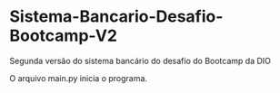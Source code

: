 # Sistema-Bancario-Desafio-Bootcamp-V2

Segunda versão do sistema bancário do desafio do Bootcamp da DIO

O arquivo main.py inicia o programa.
